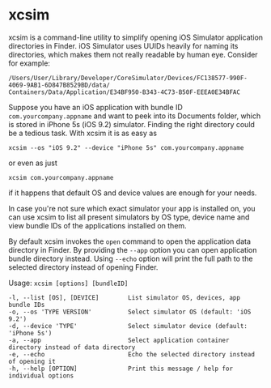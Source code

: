 # xcsim

xcsim is a command-line utility to simplify opening iOS Simulator application directories in Finder.
iOS Simulator uses UUIDs heavily for naming its directories, which makes them not really readable
by human eye. Consider for example:

    /Users/User/Library/Developer/CoreSimulator/Devices/FC138577-990F-4069-9AB1-6D847B8529BD/data/
    Containers/Data/Application/E34BF950-B343-4C73-B50F-EEEA0E34BFAC

Suppose you have an iOS application with bundle ID `com.yourcompany.appname` and want to peek
into its Documents folder, which is stored in iPhone 5s (iOS 9.2) simulator. Finding the right
directory could be a tedious task. With xcsim it is as easy as

    xcsim --os "iOS 9.2" --device "iPhone 5s" com.yourcompany.appname

or even as just

    xcsim com.yourcompany.appname

if it happens that default OS and device values are enough for your needs.

In case you're not sure which exact simulator your app is installed on, you can use xcsim to list
all present simulators by OS type, device name and view bundle IDs of the applications installed
on them.

By default xcsim invokes the `open` command to open the application data directory in Finder. By
providing the `--app` option you can open application bundle directory instead. Using `--echo`
option will print the full path to the selected directory instead of opening Finder.

Usage: `xcsim [options] [bundleID]`

    -l, --list [OS], [DEVICE]        List simulator OS, devices, app bundle IDs
    -o, --os 'TYPE VERSION'          Select simulator OS (default: 'iOS 9.2')
    -d, --device 'TYPE'              Select simulator device (default: 'iPhone 5s')
    -a, --app                        Select application container directory instead of data directory
    -e, --echo                       Echo the selected directory instead of opening it
    -h, --help [OPTION]              Print this message / help for individual options
